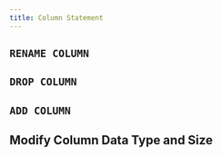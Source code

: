 ```yaml
---
title: Column Statement
---
```


## `RENAME COLUMN`

## `DROP COLUMN`

## `ADD COLUMN`

## Modify Column Data Type and Size
